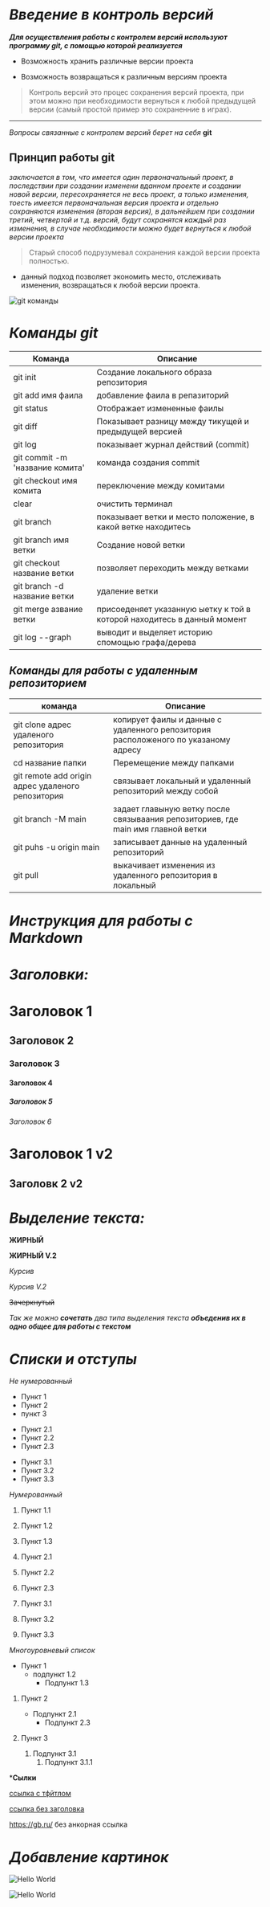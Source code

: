 # ***Введение в контроль версий***

***Для осуществления работы с контролем версий используют программу git, с помощью которой реализуется***

* Возможность хранить различные версии проекта

* Возможность возвращаться к различным версиям проекта

>Контроль версий это процес сохранения версий проекта, при этом можно при необходимости вернуться к любой предыдущей версии (самый простой пример это сохраненние в играх).
___

*Вопросы связанные с контролем версий берет на себя* **git**

## Принцип работы **git**

_заключается в том, что имеется один первоначальный проект, в последствии при создании изменени вданном проекте и создании новой версии, пересохраняется не весь проект, а только изменения, тоесть имеется первоначальная версия проекта и отдельно сохраняются изменения (вторая версия), в дальнейшем при создании третий, четвертой и т.д. версий, будут сохранятся каждый раз изменения, в случае необходимости можно будет вернуться к любой версии проекта_
>Старый способ подрузумевал сохранения каждой версии проекта полностью.

* данный подход позволяет экономить место, отслеживать изменения, возвращаться к любой версии проекта.

![git команды](/Gid_program/git_com.jpg)

***Команды git***
==

|Команда|Описание
| ------| ------|
|git init|Создание локального образа репозитория|
|git add имя фаила| добавление фаила в репазиторий|
|git status | Отображает измененные фаилы|
|git diff| Показывает разницу между тикущей и предыдущей версией|
|git log| показывает журнал действий (commit)|
|git commit -m 'название комита'| команда создания commit|
|git checkout имя комита| переключение между комитами|
|clear| очистить терминал|
|git branch| показывает ветки и место положение, в какой ветке находитесь|
|git branch имя ветки| Создание новой ветки|
|git checkout название ветки| позволяет переходить между ветками|
|git branch -d название ветки| удаление ветки|
|git merge азвание ветки| присоеденяет указанную ыетку к той в которой находитесь в данный момент|
|git log --graph| выводит и выделяет историю спомощью графа/дерева|

***Команды для работы с удаленным репозиторием***
----
|команда| Описание|
|-------| --------|
|git clone адрес удаленого репозитория| копирует фаилы и данные с удаленного репозитория расположеного по указаному адресу
| cd название папки | Перемещение между папками|
| git remote add origin адрес удаленого репозитория| связывает локальный и удаленный репозиторий между собой|
|git branch -M main| задает главыную ветку после связываания репозиториев, где main имя главной ветки|
|git puhs -u origin main| записывает данные на удаленный репозиторий|
|git pull| выкачивает изменения из удаленного репозитория в локальный|




***Инструкция для работы с Markdown***
===
***Заголовки:***
===

# Заголовок 1 #
## Заголовок 2 ##
### Заголовок 3 ###
#### Заголовок 4 ####
##### Заголовок 5 ###### 
###### Заголовок 6 ######
Заголовок 1 v2
====
Заголовк 2 v2
------


***Выделение текста:***
===

__ЖИРНЫЙ__

**ЖИРНЫЙ V.2**

*Курсив* 

_Курсив V.2_

~~Зачеркнутый~~

*Так же можно __сочетать__ два типа выделения текста __объеденив их в одно общее для работы с текстом__*

***Списки и отступы***
===

*Не нумерованный*

- Пункт 1
- Пункт 2
- пункт 3

+ Пункт 2.1
+ Пункт 2.2
+ Пункт 2.3

* Пункт 3.1
* Пункт 3.2
* Пункт 3.3

*Нумерованный*

1. Пункт 1.1
2. Пункт 1.2
3. Пункт 1.3

1. Пункт 2.1
1. Пункт 2.2
1. Пункт 2.3

9. Пункт 3.1
7. Пункт 3.2
3. Пункт 3.3

*Многоуровневый список*

- Пункт 1
    - подпункт 1.2
        + Подпункт 1.3

1. Пункт 2
    + Подпункт 2.1
        - Подпункт 2.3

2. Пункт 3
    1. Подпункт 3.1
        1. Подпункт 3.1.1

***Сылки**

[ссылка c тфйтлом](https://gb.ru/ "GeekBrains")

[ссылка без заголовка](https://gb.ru/)

<https://gb.ru/> без анкорная ссылка

***Добавление картинок***
===

![Hello World](/Hello%20World.jpg)

![Hello World](/Hello%20World.jpg "Hello")



